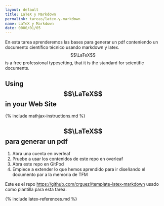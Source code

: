 ```yaml
---
layout: default
title: LaTeX y Markdown
permalink: tareas/latex-y-markdown
name: LaTeX y Markdown
date: 0000/01/05
---
```



En esta tarea aprenderemos las bases para generar un pdf conteniendo un documento científico técnico usando  markdown y latex. $$\LaTeX$$ is a free professional typesetting, that it is the standard for scientific  documents.


## Using $$\LaTeX$$  in your Web Site

{% include mathjax-instructions.md %}

## $$\LaTeX$$ para generar un pdf


1. Abra una cuenta en overleaf
2. Pruebe a usar los contenidos de este repo en overleaf
3. Abra este repo en GitPod
4. Empiece a extender lo que hemos aprendido para ir diseñando el documento par a la memoria de TFM


Este es el repo <https://github.com/crguezl/template-latex-markdown> usado como plantilla para esta tarea.

{% include latex-references.md %}




